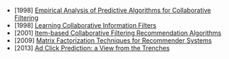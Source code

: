 - [1998] [Empirical Analysis of Predictive Algorithms for Collaborative Filtering](https://arxiv.org/abs/1301.7363)
- [1998] [Learning Collaborative Information Filters](https://www.ics.uci.edu/~pazzani/Publications/MLC98.pdf)
- [2001] [Item-based Collaborative Filtering Recommendation Algorithms](https://ra.ethz.ch/cdstore/www10/papers/pdf/p519.pdf)
- [2009] [Matrix Factorization Techniques for Recommender Systems](https://www.inf.unibz.it/~ricci/ISR/papers/ieeecomputer.pdf)
- [2013] [Ad Click Prediction: a View from the Trenches](https://static.googleusercontent.com/media/research.google.com/zh-CN//pubs/archive/41159.pdf)
